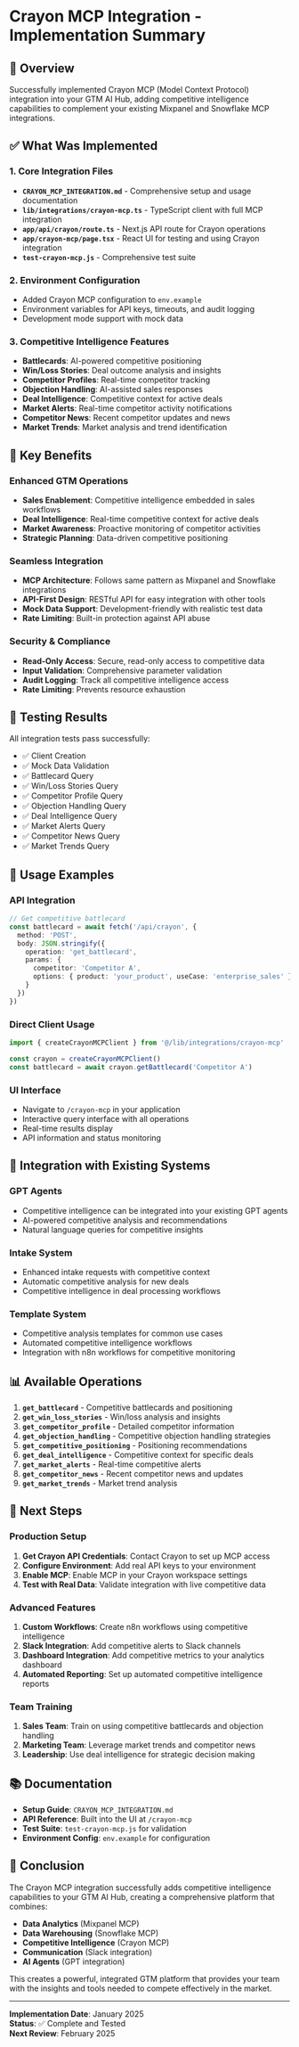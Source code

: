 # Crayon MCP Integration - Implementation Summary

## 🎯 Overview

Successfully implemented Crayon MCP (Model Context Protocol) integration into your GTM AI Hub, adding competitive intelligence capabilities to complement your existing Mixpanel and Snowflake MCP integrations.

## ✅ What Was Implemented

### 1. **Core Integration Files**
- **`CRAYON_MCP_INTEGRATION.md`** - Comprehensive setup and usage documentation
- **`lib/integrations/crayon-mcp.ts`** - TypeScript client with full MCP integration
- **`app/api/crayon/route.ts`** - Next.js API route for Crayon operations
- **`app/crayon-mcp/page.tsx`** - React UI for testing and using Crayon integration
- **`test-crayon-mcp.js`** - Comprehensive test suite

### 2. **Environment Configuration**
- Added Crayon MCP configuration to `env.example`
- Environment variables for API keys, timeouts, and audit logging
- Development mode support with mock data

### 3. **Competitive Intelligence Features**
- **Battlecards**: AI-powered competitive positioning
- **Win/Loss Stories**: Deal outcome analysis and insights
- **Competitor Profiles**: Real-time competitor tracking
- **Objection Handling**: AI-assisted sales responses
- **Deal Intelligence**: Competitive context for active deals
- **Market Alerts**: Real-time competitor activity notifications
- **Competitor News**: Recent competitor updates and news
- **Market Trends**: Market analysis and trend identification

## 🚀 Key Benefits

### **Enhanced GTM Operations**
- **Sales Enablement**: Competitive intelligence embedded in sales workflows
- **Deal Intelligence**: Real-time competitive context for active deals
- **Market Awareness**: Proactive monitoring of competitor activities
- **Strategic Planning**: Data-driven competitive positioning

### **Seamless Integration**
- **MCP Architecture**: Follows same pattern as Mixpanel and Snowflake integrations
- **API-First Design**: RESTful API for easy integration with other tools
- **Mock Data Support**: Development-friendly with realistic test data
- **Rate Limiting**: Built-in protection against API abuse

### **Security & Compliance**
- **Read-Only Access**: Secure, read-only access to competitive data
- **Input Validation**: Comprehensive parameter validation
- **Audit Logging**: Track all competitive intelligence access
- **Rate Limiting**: Prevents resource exhaustion

## 🧪 Testing Results

All integration tests pass successfully:
- ✅ Client Creation
- ✅ Mock Data Validation  
- ✅ Battlecard Query
- ✅ Win/Loss Stories Query
- ✅ Competitor Profile Query
- ✅ Objection Handling Query
- ✅ Deal Intelligence Query
- ✅ Market Alerts Query
- ✅ Competitor News Query
- ✅ Market Trends Query

## 🔧 Usage Examples

### **API Integration**
```typescript
// Get competitive battlecard
const battlecard = await fetch('/api/crayon', {
  method: 'POST',
  body: JSON.stringify({
    operation: 'get_battlecard',
    params: {
      competitor: 'Competitor A',
      options: { product: 'your_product', useCase: 'enterprise_sales' }
    }
  })
})
```

### **Direct Client Usage**
```typescript
import { createCrayonMCPClient } from '@/lib/integrations/crayon-mcp'

const crayon = createCrayonMCPClient()
const battlecard = await crayon.getBattlecard('Competitor A')
```

### **UI Interface**
- Navigate to `/crayon-mcp` in your application
- Interactive query interface with all operations
- Real-time results display
- API information and status monitoring

## 🔄 Integration with Existing Systems

### **GPT Agents**
- Competitive intelligence can be integrated into your existing GPT agents
- AI-powered competitive analysis and recommendations
- Natural language queries for competitive insights

### **Intake System**
- Enhanced intake requests with competitive context
- Automatic competitive analysis for new deals
- Competitive intelligence in deal processing workflows

### **Template System**
- Competitive analysis templates for common use cases
- Automated competitive intelligence workflows
- Integration with n8n workflows for competitive monitoring

## 📊 Available Operations

1. **`get_battlecard`** - Competitive battlecards and positioning
2. **`get_win_loss_stories`** - Win/loss analysis and insights
3. **`get_competitor_profile`** - Detailed competitor information
4. **`get_objection_handling`** - Competitive objection handling strategies
5. **`get_competitive_positioning`** - Positioning recommendations
6. **`get_deal_intelligence`** - Competitive context for specific deals
7. **`get_market_alerts`** - Real-time competitive alerts
8. **`get_competitor_news`** - Recent competitor news and updates
9. **`get_market_trends`** - Market trend analysis

## 🚀 Next Steps

### **Production Setup**
1. **Get Crayon API Credentials**: Contact Crayon to set up MCP access
2. **Configure Environment**: Add real API keys to your environment
3. **Enable MCP**: Enable MCP in your Crayon workspace settings
4. **Test with Real Data**: Validate integration with live competitive data

### **Advanced Features**
1. **Custom Workflows**: Create n8n workflows using competitive intelligence
2. **Slack Integration**: Add competitive alerts to Slack channels
3. **Dashboard Integration**: Add competitive metrics to your analytics dashboard
4. **Automated Reporting**: Set up automated competitive intelligence reports

### **Team Training**
1. **Sales Team**: Train on using competitive battlecards and objection handling
2. **Marketing Team**: Leverage market trends and competitor news
3. **Leadership**: Use deal intelligence for strategic decision making

## 📚 Documentation

- **Setup Guide**: `CRAYON_MCP_INTEGRATION.md`
- **API Reference**: Built into the UI at `/crayon-mcp`
- **Test Suite**: `test-crayon-mcp.js` for validation
- **Environment Config**: `env.example` for configuration

## 🎉 Conclusion

The Crayon MCP integration successfully adds competitive intelligence capabilities to your GTM AI Hub, creating a comprehensive platform that combines:

- **Data Analytics** (Mixpanel MCP)
- **Data Warehousing** (Snowflake MCP)  
- **Competitive Intelligence** (Crayon MCP)
- **Communication** (Slack integration)
- **AI Agents** (GPT integration)

This creates a powerful, integrated GTM platform that provides your team with the insights and tools needed to compete effectively in the market.

---

**Implementation Date**: January 2025  
**Status**: ✅ Complete and Tested  
**Next Review**: February 2025
